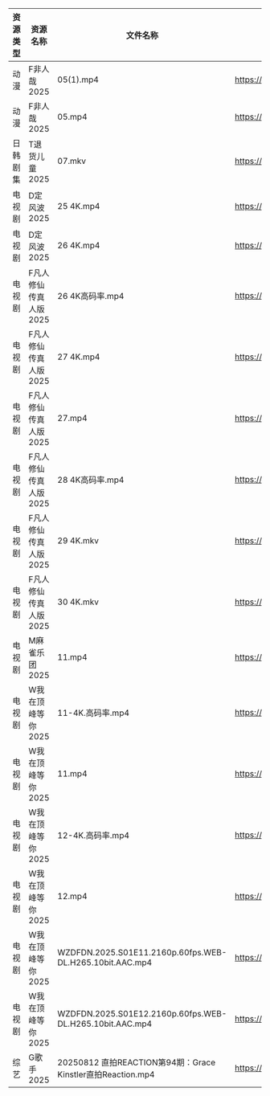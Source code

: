 | 资源类型 | 资源名称          | 文件名称                                                     | 分享链接                                 | 更新时间                |
| ---- | ------------- | -------------------------------------------------------- | ------------------------------------ | ------------------- |
| 动漫   | F非人哉2025      | 05(1).mp4                                                | https://pan.quark.cn/s/f1a1468453ba  | 2025-08-12 16:20:08 |
| 动漫   | F非人哉2025      | 05.mp4                                                   | https://pan.quark.cn/s/f1a1468453ba  | 2025-08-12 16:20:04 |
| 日韩剧集 | T退货儿童2025     | 07.mkv                                                   | https://pan.quark.cn/s/6d2fc4aa64cc  | 2025-08-12 01:33:26 |
| 电视剧  | D定风波2025      | 25 4K.mp4                                                | https://www.alipan.com/s/JczfVyDN3cU | 2025-08-12 00:01:04 |
| 电视剧  | D定风波2025      | 26 4K.mp4                                                | https://www.alipan.com/s/JczfVyDN3cU | 2025-08-12 00:01:01 |
| 电视剧  | F凡人修仙传真人版2025 | 26 4K高码率.mp4                                             | https://www.alipan.com/s/Nv8hxtNv9F1 | 2025-08-12 14:01:05 |
| 电视剧  | F凡人修仙传真人版2025 | 27 4K.mp4                                                | https://www.alipan.com/s/Nv8hxtNv9F1 | 2025-08-12 16:01:06 |
| 电视剧  | F凡人修仙传真人版2025 | 27.mp4                                                   | https://www.alipan.com/s/Nv8hxtNv9F1 | 2025-08-12 14:01:04 |
| 电视剧  | F凡人修仙传真人版2025 | 28 4K高码率.mp4                                             | https://www.alipan.com/s/Nv8hxtNv9F1 | 2025-08-12 16:01:05 |
| 电视剧  | F凡人修仙传真人版2025 | 29 4K.mkv                                                | https://www.alipan.com/s/Nv8hxtNv9F1 | 2025-08-12 16:01:05 |
| 电视剧  | F凡人修仙传真人版2025 | 30 4K.mkv                                                | https://www.alipan.com/s/Nv8hxtNv9F1 | 2025-08-12 16:01:04 |
| 电视剧  | M麻雀乐团2025     | 11.mp4                                                   | https://pan.quark.cn/s/6f7fe24c7e8f  | 2025-08-12 01:27:57 |
| 电视剧  | W我在顶峰等你2025   | 11-4K.高码率.mp4                                            | https://pan.quark.cn/s/cb17e03fd6d6  | 2025-08-12 16:34:35 |
| 电视剧  | W我在顶峰等你2025   | 11.mp4                                                   | https://pan.quark.cn/s/cb17e03fd6d6  | 2025-08-12 16:34:53 |
| 电视剧  | W我在顶峰等你2025   | 12-4K.高码率.mp4                                            | https://pan.quark.cn/s/cb17e03fd6d6  | 2025-08-12 16:34:32 |
| 电视剧  | W我在顶峰等你2025   | 12.mp4                                                   | https://pan.quark.cn/s/cb17e03fd6d6  | 2025-08-12 16:34:56 |
| 电视剧  | W我在顶峰等你2025   | WZDFDN.2025.S01E11.2160p.60fps.WEB-DL.H265.10bit.AAC.mp4 | https://pan.quark.cn/s/cb17e03fd6d6  | 2025-08-12 16:34:49 |
| 电视剧  | W我在顶峰等你2025   | WZDFDN.2025.S01E12.2160p.60fps.WEB-DL.H265.10bit.AAC.mp4 | https://pan.quark.cn/s/cb17e03fd6d6  | 2025-08-12 16:34:40 |
| 综艺   | G歌手2025       | 20250812  直拍REACTION第94期：Grace Kinstler直拍Reaction.mp4    | https://www.alipan.com/s/BnAVvcGrxme | 2025-08-12 16:02:18 |
